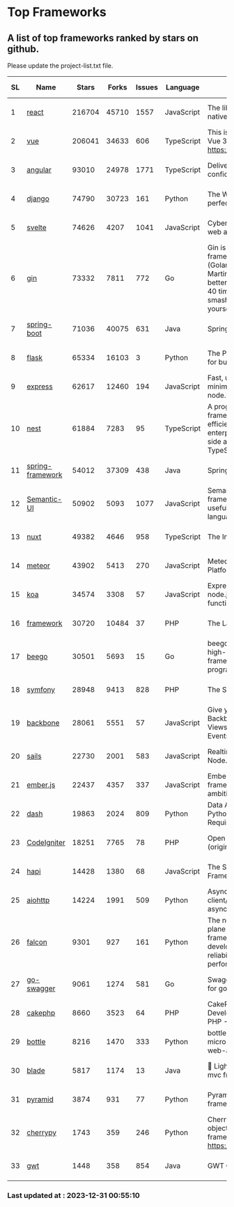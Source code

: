 # Top Frameworks
## A list of top frameworks ranked by stars on github.  
Please update the project-list.txt file.

| SL| Name  | Stars| Forks| Issues | Language | Description | Last Commit |
| --| ------| -----| ---- | ------ | -------- | ----------- | ----------- |
| 1 | [react](https://github.com/facebook/react) | 216704 | 45710 | 1557 | JavaScript | The library for web and native user interfaces. | 2023-12-19 23:04:11 |
| 2 | [vue](https://github.com/vuejs/vue) | 206041 | 34633 | 606 | TypeScript | This is the repo for Vue 2. For Vue 3, go to https://github.com/vuejs/core | 2023-12-24 15:13:43 |
| 3 | [angular](https://github.com/angular/angular) | 93010 | 24978 | 1771 | TypeScript | Deliver web apps with confidence 🚀 | 2023-12-21 14:33:32 |
| 4 | [django](https://github.com/django/django) | 74790 | 30723 | 161 | Python | The Web framework for perfectionists with deadlines. | 2023-12-30 13:28:10 |
| 5 | [svelte](https://github.com/sveltejs/svelte) | 74626 | 4207 | 1041 | JavaScript | Cybernetically enhanced web apps | 2023-12-27 17:40:01 |
| 6 | [gin](https://github.com/gin-gonic/gin) | 73332 | 7811 | 772 | Go | Gin is a HTTP web framework written in Go (Golang). It features a Martini-like API with much better performance -- up to 40 times faster. If you need smashing performance, get yourself some Gin. | 2023-12-13 02:28:51 |
| 7 | [spring-boot](https://github.com/spring-projects/spring-boot) | 71036 | 40075 | 631 | Java | Spring Boot | 2023-12-22 18:43:46 |
| 8 | [flask](https://github.com/pallets/flask) | 65334 | 16103 | 3 | Python | The Python micro framework for building web applications. | 2023-12-14 00:28:13 |
| 9 | [express](https://github.com/expressjs/express) | 62617 | 12460 | 194 | JavaScript | Fast, unopinionated, minimalist web framework for node. | 2023-06-04 15:47:20 |
| 10 | [nest](https://github.com/nestjs/nest) | 61884 | 7283 | 95 | TypeScript | A progressive Node.js framework for building efficient, scalable, and enterprise-grade server-side applications with TypeScript/JavaScript 🚀 | 2023-12-19 07:55:34 |
| 11 | [spring-framework](https://github.com/spring-projects/spring-framework) | 54012 | 37309 | 438 | Java | Spring Framework | 2023-12-30 15:47:50 |
| 12 | [Semantic-UI](https://github.com/Semantic-Org/Semantic-UI) | 50902 | 5093 | 1077 | JavaScript | Semantic is a UI component framework based around useful principles from natural language. | 2023-01-11 17:05:32 |
| 13 | [nuxt](https://github.com/nuxt/nuxt) | 49382 | 4646 | 958 | TypeScript | The Intuitive Vue Framework. | 2023-12-29 11:02:22 |
| 14 | [meteor](https://github.com/meteor/meteor) | 43902 | 5413 | 270 | JavaScript | Meteor, the JavaScript App Platform | 2023-12-29 18:57:07 |
| 15 | [koa](https://github.com/koajs/koa) | 34574 | 3308 | 57 | JavaScript | Expressive middleware for node.js using ES2017 async functions | 2023-11-08 15:05:20 |
| 16 | [framework](https://github.com/laravel/framework) | 30720 | 10484 | 37 | PHP | The Laravel Framework. | 2023-12-29 22:41:12 |
| 17 | [beego](https://github.com/beego/beego) | 30501 | 5693 | 15 | Go | beego is an open-source, high-performance web framework for the Go programming language. | 2023-12-29 13:53:55 |
| 18 | [symfony](https://github.com/symfony/symfony) | 28948 | 9413 | 828 | PHP | The Symfony PHP framework | 2023-12-30 20:55:43 |
| 19 | [backbone](https://github.com/jashkenas/backbone) | 28061 | 5551 | 57 | JavaScript | Give your JS App some Backbone with Models, Views, Collections, and Events | 2023-08-10 22:05:08 |
| 20 | [sails](https://github.com/balderdashy/sails) | 22730 | 2001 | 583 | JavaScript | Realtime MVC Framework for Node.js | 2023-12-14 21:34:01 |
| 21 | [ember.js](https://github.com/emberjs/ember.js) | 22437 | 4357 | 337 | JavaScript | Ember.js - A JavaScript framework for creating ambitious web applications | 2023-12-20 03:56:51 |
| 22 | [dash](https://github.com/plotly/dash) | 19863 | 2024 | 809 | Python | Data Apps & Dashboards for Python. No JavaScript Required. | 2023-12-16 18:16:41 |
| 23 | [CodeIgniter](https://github.com/bcit-ci/CodeIgniter) | 18251 | 7765 | 78 | PHP | Open Source PHP Framework (originally from EllisLab) | 2023-04-07 17:57:13 |
| 24 | [hapi](https://github.com/hapijs/hapi) | 14428 | 1380 | 68 | JavaScript | The Simple, Secure Framework Developers Trust | 2023-09-18 11:40:11 |
| 25 | [aiohttp](https://github.com/aio-libs/aiohttp) | 14224 | 1991 | 509 | Python | Asynchronous HTTP client/server framework for asyncio and Python | 2023-12-28 10:40:53 |
| 26 | [falcon](https://github.com/falconry/falcon) | 9301 | 927 | 161 | Python | The no-magic web data plane API and microservices framework for Python developers, with a focus on reliability, correctness, and performance at scale. | 2023-12-26 16:51:00 |
| 27 | [go-swagger](https://github.com/go-swagger/go-swagger) | 9061 | 1274 | 581 | Go | Swagger 2.0 implementation for go | 2023-12-30 20:29:01 |
| 28 | [cakephp](https://github.com/cakephp/cakephp) | 8660 | 3523 | 64 | PHP | CakePHP: The Rapid Development Framework for PHP - Official Repository | 2023-12-29 19:38:43 |
| 29 | [bottle](https://github.com/bottlepy/bottle) | 8216 | 1470 | 333 | Python | bottle.py is a fast and simple micro-framework for python web-applications. | 2022-09-05 15:24:52 |
| 30 | [blade](https://github.com/lets-blade/blade) | 5817 | 1174 | 13 | Java | :rocket: Lightning fast and elegant mvc framework for Java8 | 2023-06-16 05:18:49 |
| 31 | [pyramid](https://github.com/Pylons/pyramid) | 3874 | 931 | 77 | Python | Pyramid - A Python web framework | 2023-09-14 21:55:43 |
| 32 | [cherrypy](https://github.com/cherrypy/cherrypy) | 1743 | 359 | 246 | Python | CherryPy is a pythonic, object-oriented HTTP framework.      https://cherrypy.dev | 2023-12-26 18:40:42 |
| 33 | [gwt](https://github.com/gwtproject/gwt) | 1448 | 358 | 854 | Java | GWT Open Source Project | 2023-12-29 20:39:24 |

### Last updated at : 2023-12-31 00:55:10
